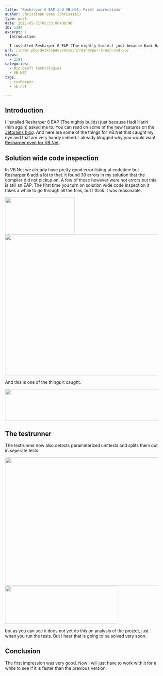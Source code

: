 ```yaml
---
title: 'Resharper 6 EAP and VB.Net: First impressions'
author: Christiaan Baes (chrissie1)
type: post
date: 2011-05-31T08:53:00+00:00
ID: 1194
excerpt: |
  Introduction
  
  I installed Resharper 6 EAP (The nightly builds) just because Hadi Hariri (him again) asked me to. You can read on some of the new features on the Jetbrains blog. And here are some of the things for VB.Net that caught my eye and that are&hellip;
url: /index.php/desktopdev/mstech/resharper-6-eap-and-vb/
views:
  - 2591
categories:
  - Microsoft Technologies
  - VB.NET
tags:
  - resharper
  - vb.net

---
```

## Introduction

I installed Resharper 6 EAP (The nightly builds) just because Hadi Hariri (him again) asked me to. You can read on some of the new features on the [Jetbrains blog][1]. And here are some of the things for VB.Net that caught my eye and that are very handy indeed. I already blogged why you would want [Resharper even for VB.Net][2].

## Solution wide code inspection

In VB.Net we already have pretty good error listing at codetime but Resharper 6 add a lot to that. it found 30 errors in my solution that the compiler did not pickup on. A few of those however were not errors but this is still an EAP. The first time you turn on solution wide code inspection it takes a while to go through all the files, but I think it was reasonable.

<div class="image_block">
  <a href="https://lessthandot.z19.web.core.windows.net/wp-content/uploads/users/chrissie1/resharper/resharper6_1.png?mtime=1306838583"><img alt="" src="https://lessthandot.z19.web.core.windows.net/wp-content/uploads/users/chrissie1/resharper/resharper6_1.png?mtime=1306838583" width="230" height="122" /></a>
</div>

<div class="image_block">
  <a href="https://lessthandot.z19.web.core.windows.net/wp-content/uploads/users/chrissie1/resharper/resharper6_2.png?mtime=1306838598"><img alt="" src="https://lessthandot.z19.web.core.windows.net/wp-content/uploads/users/chrissie1/resharper/resharper6_2.png?mtime=1306838598" width="702" height="464" /></a>
</div>

And this is one of the things it caught.

<div class="image_block">
  <a href="https://lessthandot.z19.web.core.windows.net/wp-content/uploads/users/chrissie1/resharper/resharper6_3.png?mtime=1306838775"><img alt="" src="https://lessthandot.z19.web.core.windows.net/wp-content/uploads/users/chrissie1/resharper/resharper6_3.png?mtime=1306838775" width="1461" height="105" /></a>
</div>

## The testrunner

The testrunner now also detects parameterized unittests and splits them out in seperate tests.

<div class="image_block">
  <a href="https://lessthandot.z19.web.core.windows.net/wp-content/uploads/users/chrissie1/resharper/paramtests.png?mtime=1306838934"><img alt="" src="https://lessthandot.z19.web.core.windows.net/wp-content/uploads/users/chrissie1/resharper/paramtests.png?mtime=1306838934" width="1024" height="423" /></a>
</div>

<div class="image_block">
  <a href="https://lessthandot.z19.web.core.windows.net/wp-content/uploads/users/chrissie1/resharper/paramtests2.png?mtime=1306838946"><img alt="" src="https://lessthandot.z19.web.core.windows.net/wp-content/uploads/users/chrissie1/resharper/paramtests2.png?mtime=1306838946" width="370" height="125" /></a>
</div>

but as you can see it does not yet do this on analysis of the project, just when you run the tests. But I hear that is going to be solved very soon.

## Conclusion

The first impression was very good. Now I will just have to work with it for a while to see if it is faster than the previous version.

 [1]: http://blogs.jetbrains.com/dotnet/tag/resharper-6/
 [2]: /index.php/DesktopDev/MSTech/resharper-is-usefull-even-for